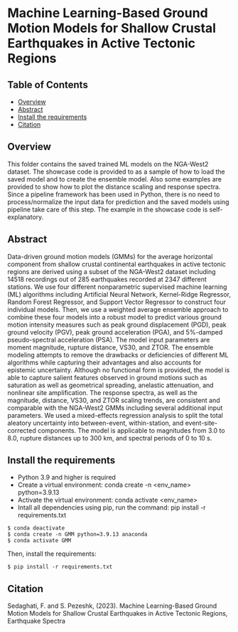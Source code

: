 # Machine Learning-Based Ground Motion Models for Shallow Crustal Earthquakes in Active Tectonic Regions


## Table of Contents

+ [Overview](#overview)
+ [Abstract](#abstract)
+ [Install the requirements](#install)
+ [Citation](#citation)


## Overview
This folder contains the saved trained ML models on the NGA-West2 dataset. The showcase code is provided to as a sample of how to load the saved model and to create the ensemble model. Also some examples are provided to show how to plot the distance scaling and response spectra.
Since a pipeline framework has been used in Python, there is no need to process/normalize the input data for prediction and the saved models using pipeline take care of this step. The example in the showcase code is self-explanatory.

## Abstract <a name = "abstract"></a>
Data-driven ground motion models (GMMs) for the average horizontal component from shallow crustal continental earthquakes in active tectonic regions are derived using a subset of the NGA-West2 dataset including 14518 recordings out of 285 earthquakes recorded at 2347 different stations. We use four different nonparametric supervised machine learning (ML) algorithms including Artificial Neural Network, Kernel-Ridge Regressor, Random Forest Regressor, and Support Vector Regressor to construct four individual models. Then, we use a weighted average ensemble approach to combine these four models into a robust model to predict various ground motion intensity measures such as peak ground displacement (PGD), peak ground velocity (PGV), peak ground acceleration (PGA), and 5%-damped pseudo-spectral acceleration (PSA). The model input parameters are moment magnitude, rupture distance, VS30, and ZTOR. The ensemble modeling attempts to remove the drawbacks or deficiencies of different ML algorithms while capturing their advantages and also accounts for epistemic uncertainty. Although no functional form is provided, the model is able to capture salient features observed in ground motions such as saturation as well as geometrical spreading, anelastic attenuation, and nonlinear site amplification. The response spectra, as well as the magnitude, distance, VS30, and ZTOR scaling trends, are consistent and comparable with the NGA-West2 GMMs including several additional input parameters. We used a mixed-effects regression analysis to split the total aleatory uncertainty into between-event, within-station, and event-site-corrected components. The model is applicable to magnitudes from 3.0 to 8.0, rupture distances up to 300 km, and spectral periods of 0 to 10 s. 

## Install the requirements <a name = "install"></a>
* Python 3.9 and higher is required
* Create a virtual environment: conda create -n <env_name> python=3.9.13
* Activate the virtual environment: conda activate <env_name>
* Intall all dependencies using pip, run the command: pip install -r requirements.txt
```ShellSession
$ conda deactivate
$ conda create -n GMM python=3.9.13 anaconda
$ conda activate GMM
```
Then, install the requirements:
```ShellSession
$ pip install -r requirements.txt
```

## Citation <a name = "citation"></a>
Sedaghati, F. and S. Pezeshk, (2023). Machine Learning-Based Ground Motion Models for Shallow Crustal Earthquakes in Active Tectonic Regions, Earthquake Spectra
